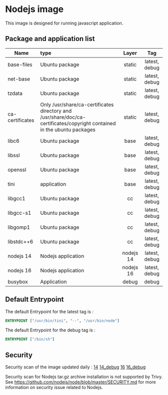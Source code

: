 # Nodejs image

This image is designed for running javascript application.

## Package and application list

| Name            | type                                                         |   Layer   |      Tag      |
| --------------- | :----------------------------------------------------------- | :-------: | :-----------: |
| base-files      | Ubuntu package                                               |  static   | latest, debug |
| net-base        | Ubuntu package                                               |  static   | latest, debug |
| tzdata          | Ubuntu package                                               |  static   | latest, debug |
| ca-certificates | Only /usr/share/ca-certificates directory and /usr/share/doc/ca-certificates/copyright contained in the ubuntu packages |  static   | latest, debug |
| libc6           | Ubuntu package                                               |   base    | latest, debug |
| libssl          | Ubuntu package                                               |   base    | latest, debug |
| openssl         | Ubuntu package                                               |   base    | latest, debug |
| tini            | application                                                  |   base    | latest, debug |
| libgcc1         | Ubuntu package                                               |   cc   | latest, debug |
| libgcc-s1       | Ubuntu package                                               |   cc   | latest, debug |
| libgomp1        | Ubuntu package                                               |   cc   | latest, debug |
| libstdc++6      | Ubuntu package                                               |   cc   | latest, debug |
| nodejs 14       | Nodejs application                                           | nodejs 14 | latest, debug |
| nodejs 16       | Nodejs application                                           | nodejs 16 | latest, debug |
| busybox         | Application                                                  |   debug   |     debug     |

## Default Entrypoint

The default Entrypoint for the latest tag is :

```dockerfile
ENTRYPOINT ["/usr/bin/tini", "--", "/usr/bin/node"]
```

The default Entrypoint for the debug tag is :

```dockerfile
ENTRYPOINT ["/bin/sh"]
```

## Security

Security scan of the image updated daily : [14](../../security/table/nodejs_14) [14_debug](../../security/table/nodejs_14_debug) [16](../../security/table/nodejs_16) [16_debug](../../security/table/nodejs_16_debug)

Security scan for Nodejs tar.gz archive installation is not supported by Trivy. See https://github.com/nodejs/node/blob/master/SECURITY.md for more information on security issue related to Nodejs.

